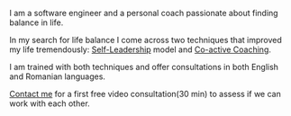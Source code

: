 

I am a software engineer and a personal coach passionate about finding balance in life. 

In my search for life balance I come across two techniques that improved my life tremendously: 
[Self-Leadership](https://ifs-institute.com/) model and [Co-active Coaching](https://www.coactive.com/about/what-is-coactive).

I am trained with both techniques and offer consultations in both English and Romanian languages.

[Contact me](./2023/03/24/contact.html) for a first free video consultation(30 min) to assess if we can work with each other.